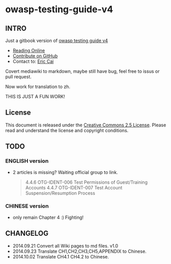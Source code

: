 # owasp-testing-guide-v4

## INTRO

Just a gitbook version of [owasp testing guide v4](https://www.owasp.org/index.php/OWASP_Testing_Project)

* [Reading Online](https://www.gitbook.io/book/kennel209/owasp-testing-guide-v4)
* [Contribute on GitHub](https://github.com/kennel209/owasp-testing-guide-v4-gitbook)
* Contact to: [Eric Cai](mailto:kennel209@gmail.com)

Covert mediawiki to markdown, maybe still have bug, feel free to issus or pull request.

Now work for translation to zh.

THIS IS JUST A FUN WORK!

## License

This document is released under the [Creative Commons 2.5 License](http://creativecommons.org/licenses/by-sa/2.5/). Please read and understand the license and copyright conditions.

## TODO

### ENGLISH version

* 2 articles is missing? Waiting official group to link.

    > 4.4.6     OTG-IDENT-006   Test Permissions of Guest/Training Accounts
    > 4.4.7     OTG-IDENT-007   Test Account Suspension/Resumption Process

### CHINESE version

* only remain Chapter 4 :) Fighting!

## CHANGELOG

* 2014.09.21  Convert all Wiki pages to md files. v1.0
* 2014.09.23  Translate CH1,CH2,CH3,CH5,APPENDIX to Chinese.
* 2014.10.02  Translate CH4.1 CH4.2 to Chinese.

